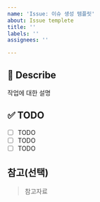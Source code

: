 ```yaml
---
name: 'Issue: 이슈 생성 템플릿'
about: Issue templete
title: ''
labels: ''
assignees: ''

---
```


## 📖 Describe
작업에 대한 설명

## ✅ TODO
- [ ] TODO
- [ ] TODO
- [ ] TODO

## 참고(선택)
> 참고자료

